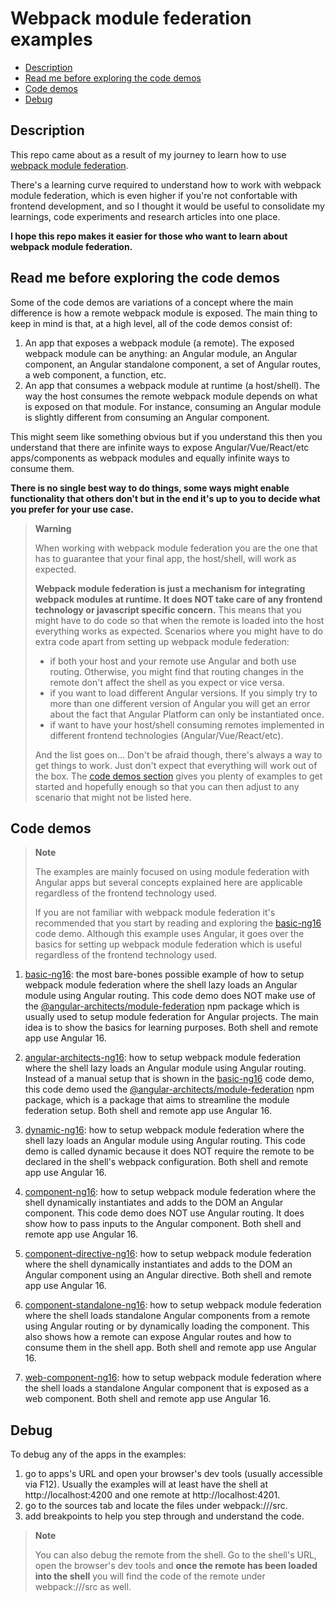 # Webpack module federation examples

- [Description](#description)
- [Read me before exploring the code demos](#read-me-before-exploring-the-code-demos)
- [Code demos](#code-demos)
- [Debug](#debug)

## Description 

This repo came about as a result of my journey to learn how to use [webpack module federation](https://webpack.js.org/concepts/module-federation/).

There's a learning curve required to understand how to work with webpack module federation, which is even higher if you're not confortable with frontend development, and so I thought it would be useful to consolidate my learnings, code experiments and research articles into one place. 

**I hope this repo makes it easier for those who want to learn about webpack module federation.**

## Read me before exploring the code demos

Some of the code demos are variations of a concept where the main difference is how a remote webpack module is exposed. The main thing to keep in mind is that, at a high level, all of the code demos consist of:

1) An app that exposes a webpack module (a remote). The exposed webpack module can be anything: an Angular module, an Angular component, an Angular standalone component, a set of Angular routes, a web component, a function, etc. 
2) An app that consumes a webpack module at runtime (a host/shell). The way the host consumes the remote webpack module depends on what is exposed on that module. For instance, consuming an Angular module is slightly different from consuming an Angular component.

This might seem like something obvious but if you understand this then you understand that there are infinite ways to expose Angular/Vue/React/etc apps/components as webpack modules and equally infinite ways to consume them. 

**There is no single best way to do things, some ways might enable functionality that others don't but in the end it's up to you to decide what you prefer for your use case.**

> **Warning**
>
> When working with webpack module federation you are the one that has to guarantee that your final app, the host/shell, will work as expected. 
> 
> **Webpack module federation is **just** a mechanism for integrating webpack modules at runtime. It does NOT take care of any frontend technology or javascript specific concern.** This means that you might have to do code so that when the remote is loaded into the host everything works as expected. Scenarios where you might have to do extra code apart from setting up webpack module federation:
> 
> - if both your host and your remote use Angular and both use routing. Otherwise, you might find that routing changes in the remote don't affect the shell as you expect or vice versa. 
> - if you want to load different Angular versions. If you simply try to more than one different version of Angular you will get an error about the fact that Angular Platform can only be instantiated once.
> - if want to have your host/shell consuming remotes implemented in different frontend technologies (Angular/Vue/React/etc).  
>
> And the list goes on... Don't be afraid though, there's always a way to get things to work. Just don't expect that everything will work out of the box. The [code demos section](#code-demos) gives you plenty of examples to get started and hopefully enough so that you can then adjust to any scenario that might not be listed here. 
>

## Code demos

> **Note**
>
> The examples are mainly focused on using module federation with Angular apps but several concepts explained here are applicable regardless of the frontend technology used.
>
> If you are not familiar with webpack module federation it's recommended that you start by reading and exploring the [basic-ng16](/basic-ng16/README.md) code demo. Although this example uses Angular, it goes over the basics for setting up webpack module federation which is useful regardless of the frontend technology used.

1) [basic-ng16](/code-demos/basic-ng16/README.md): the most bare-bones possible example of how to setup webpack module federation where the shell lazy loads an Angular module using Angular routing. This code demo does NOT make use of the [@angular-architects/module-federation](https://www.npmjs.com/package/@angular-architects/module-federation) npm package which is usually used to setup module federation for Angular projects. The main idea is to show the basics for learning purposes. Both shell and remote app use Angular 16. 
   
2) [angular-architects-ng16](/code-demos/angular-architects-ng16/README.md): how to setup webpack module federation where the shell lazy loads an Angular module using Angular routing. Instead of a manual setup that is shown in the [basic-ng16](/code-demos/basic-ng16/README.md) code demo, this code demo used the [@angular-architects/module-federation](https://www.npmjs.com/package/@angular-architects/module-federation) npm package, which is a package that aims to streamline the module federation setup. Both shell and remote app use Angular 16. 

3) [dynamic-ng16](/code-demos/dynamic-ng16/README.md): how to setup webpack module federation where the shell lazy loads an Angular module using Angular routing. This code demo is called dynamic because it does NOT require the remote to be declared in the shell's webpack configuration. Both shell and remote app use Angular 16. 
 
4) [component-ng16](/code-demos/component-ng16/README.md): how to setup webpack module federation where the shell dynamically instantiates and adds to the DOM an Angular component. This code demo does NOT use Angular routing. It does show how to pass inputs to the Angular component. Both shell and remote app use Angular 16. 

5) [component-directive-ng16](/code-demos/component-directive-ng16/README.md): how to setup webpack module federation where the shell dynamically instantiates and adds to the DOM an Angular component using an Angular directive. Both shell and remote app use Angular 16. 

6) [component-standalone-ng16](/code-demos/component-standalone-ng16/README.md): how to setup webpack module federation where the shell loads standalone Angular components from a remote using Angular routing or by dynamically loading the component. This also shows how a remote can expose Angular routes and how to consume them in the shell app. Both shell and remote app use Angular 16.

7) [web-component-ng16](/code-demos/web-component-ng16/README.md): how to setup webpack module federation where the shell loads a standalone Angular component that is exposed as a web component. Both shell and remote app use Angular 16.

## Debug

To debug any of the apps in the examples:
1) go to apps's URL and open your browser's dev tools (usually accessible via F12). Usually the examples will at least have the shell at http://localhost:4200 and one remote at http://localhost:4201.
2) go to the sources tab and locate the files under webpack:///src.
3) add breakpoints to help you step through and understand the code.

> **Note**
>
> You can also debug the remote from the shell. Go to the shell's URL, open the browser's dev tools and **once the remote has been loaded into the shell** you will find the code of the remote under webpack:///src as well.
> 